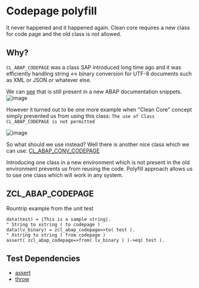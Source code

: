 # Codepage polyfill

It never happened and it happened again. Clean core requires a new class for code page and the old class is not allowed.

## Why?

`CL_ABAP_CODEPAGE` was a class SAP introduced long time ago and it was efficiently handling string <-> binary conversion for UTF-8 documents such as XML or JSON or whatever else.

We can [see](https://help.sap.com/docs/search?q=CL_ABAP_CODEPAGE+&locale=en-US&format=standard,html,pdf,others) that is still present in a new ABAP documentation snippets.
![image](https://github.com/user-attachments/assets/849cb89e-3aed-4271-a519-ece3db92bb45)

However it turned out to be one more example when "Clean Core" concept simply prevented us from using this class: 
`The use of Class CL_ABAP_CODEPAGE is not permitted`

![image](https://github.com/user-attachments/assets/11b0e390-ee8f-49c8-a4f2-36895300bc18)

So what should we use instead? Well there is another nice class which we can use: [CL_ABAP_CONV_CODEPAGE](https://help.sap.com/docs/btp/sap-business-technology-platform/string-processing?q=CL_ABAP_CONV_CODEPAGE)

Introducing one class in a new environment which is not present in the old environment prevents us from reusing the code. Polyfill approach allows us to use one class which will work in any system.

## ZCL_ABAP_CODEPAGE

Rountrip example from the unit test

```
data(test) = |This is a sample string|.
" String to xstring ( to codepage )
data(lv_binary) = zcl_abap_codepage=>to( test ).
" Xstring to string ( from codepage )
assert( zcl_abap_codepage=>from( lv_binary ) )->eq( test ).
```

## Test Dependencies
- [assert](https://github.com/abapify/assert)
- [throw](https://github.com/abapify/throw)



